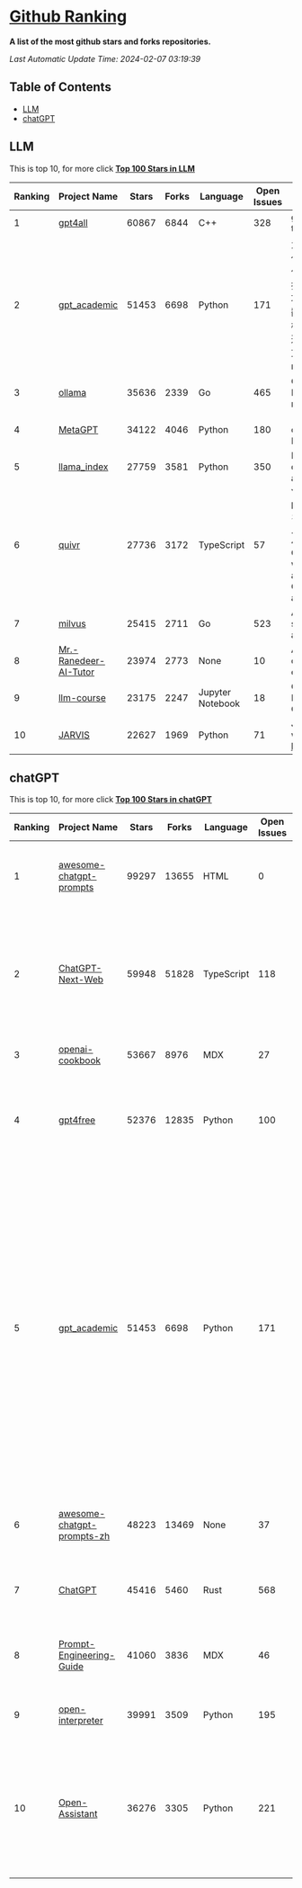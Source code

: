 [Github Ranking](./README.md)
==========

**A list of the most github stars and forks repositories.**

*Last Automatic Update Time: 2024-02-07 03:19:39*

## Table of Contents
 * [LLM](#LLM)
 * [chatGPT](#chatGPT)

## LLM

This is top 10, for more click **[Top 100 Stars in LLM](Top100/LLM.md)**

| Ranking | Project Name | Stars | Forks | Language | Open Issues | Description | Last Commit |
| ------- | ------------ | ----- | ----- | -------- | ----------- | ----------- | ----------- |
| 1 | [gpt4all](https://github.com/nomic-ai/gpt4all) | 60867 | 6844 | C++ | 328 | gpt4all: open-source LLM chatbots that you can run anywhere | 2024-02-06T17:43:12Z |
| 2 | [gpt_academic](https://github.com/binary-husky/gpt_academic) | 51453 | 6698 | Python | 171 | 为GPT/GLM等LLM大语言模型提供实用化交互接口，特别优化论文阅读/润色/写作体验，模块化设计，支持自定义快捷按钮&函数插件，支持Python和C++等项目剖析&自译解功能，PDF/LaTex论文翻译&总结功能，支持并行问询多种LLM模型，支持chatglm3等本地模型。接入通义千问, deepseekcoder, 讯飞星火, 文心一言, llama2, rwkv, claude2, moss等。 | 2024-02-06T09:59:21Z |
| 3 | [ollama](https://github.com/ollama/ollama) | 35636 | 2339 | Go | 465 | Get up and running with Llama 2, Mistral, and other large language models locally. | 2024-02-06T21:49:59Z |
| 4 | [MetaGPT](https://github.com/geekan/MetaGPT) | 34122 | 4046 | Python | 180 | 🌟 The Multi-Agent Framework: Given one line Requirement, return PRD, Design, Tasks, Repo | 2024-02-07T03:08:55Z |
| 5 | [llama_index](https://github.com/run-llama/llama_index) | 27759 | 3581 | Python | 350 | LlamaIndex (formerly GPT Index) is a data framework for your LLM applications | 2024-02-06T23:38:12Z |
| 6 | [quivr](https://github.com/StanGirard/quivr) | 27736 | 3172 | TypeScript | 57 | Your GenAI Second Brain 🧠  A personal productivity assistant (RAG) ⚡️🤖 Chat with your docs (PDF, CSV, ...)  & apps using Langchain, GPT 3.5 / 4 turbo, Private, Anthropic, VertexAI, Ollama, LLMs, that you can share with users !  Local & Private alternative to OpenAI GPTs & ChatGPT powered by retrieval-augmented generation. | 2024-02-07T03:15:00Z |
| 7 | [milvus](https://github.com/milvus-io/milvus) | 25415 | 2711 | Go | 523 | A cloud-native vector database, storage for next generation AI applications | 2024-02-07T02:57:13Z |
| 8 | [Mr.-Ranedeer-AI-Tutor](https://github.com/JushBJJ/Mr.-Ranedeer-AI-Tutor) | 23974 | 2773 | None | 10 | A GPT-4 AI Tutor Prompt for customizable personalized learning experiences. | 2023-11-18T21:18:14Z |
| 9 | [llm-course](https://github.com/mlabonne/llm-course) | 23175 | 2247 | Jupyter Notebook | 18 | Course to get into Large Language Models (LLMs) with roadmaps and Colab notebooks. | 2024-02-05T22:35:21Z |
| 10 | [JARVIS](https://github.com/microsoft/JARVIS) | 22627 | 1969 | Python | 71 | JARVIS, a system to connect LLMs with ML community. Paper: https://arxiv.org/pdf/2303.17580.pdf | 2024-01-15T03:26:37Z |


## chatGPT

This is top 10, for more click **[Top 100 Stars in chatGPT](Top100/chatGPT.md)**

| Ranking | Project Name | Stars | Forks | Language | Open Issues | Description | Last Commit |
| ------- | ------------ | ----- | ----- | -------- | ----------- | ----------- | ----------- |
| 1 | [awesome-chatgpt-prompts](https://github.com/f/awesome-chatgpt-prompts) | 99297 | 13655 | HTML | 0 | This repo includes ChatGPT prompt curation to use ChatGPT better. | 2024-02-04T13:09:56Z |
| 2 | [ChatGPT-Next-Web](https://github.com/ChatGPTNextWeb/ChatGPT-Next-Web) | 59948 | 51828 | TypeScript | 118 | A cross-platform ChatGPT/Gemini UI (Web / PWA / Linux / Win / MacOS). 一键拥有你自己的跨平台 ChatGPT/Gemini 应用。 | 2024-02-07T02:54:20Z |
| 3 | [openai-cookbook](https://github.com/openai/openai-cookbook) | 53667 | 8976 | MDX | 27 | Examples and guides for using the OpenAI API | 2024-02-07T01:42:23Z |
| 4 | [gpt4free](https://github.com/xtekky/gpt4free) | 52376 | 12835 | Python | 100 | The official gpt4free repository \| various collection of powerful language models | 2024-02-06T06:53:49Z |
| 5 | [gpt_academic](https://github.com/binary-husky/gpt_academic) | 51453 | 6698 | Python | 171 | 为GPT/GLM等LLM大语言模型提供实用化交互接口，特别优化论文阅读/润色/写作体验，模块化设计，支持自定义快捷按钮&函数插件，支持Python和C++等项目剖析&自译解功能，PDF/LaTex论文翻译&总结功能，支持并行问询多种LLM模型，支持chatglm3等本地模型。接入通义千问, deepseekcoder, 讯飞星火, 文心一言, llama2, rwkv, claude2, moss等。 | 2024-02-06T09:59:21Z |
| 6 | [awesome-chatgpt-prompts-zh](https://github.com/PlexPt/awesome-chatgpt-prompts-zh) | 48223 | 13469 | None | 37 | ChatGPT 中文调教指南。各种场景使用指南。学习怎么让它听你的话。 | 2024-01-28T18:24:20Z |
| 7 | [ChatGPT](https://github.com/lencx/ChatGPT) | 45416 | 5460 | Rust | 568 | 🔮 ChatGPT Desktop Application (Mac, Windows and Linux) | 2024-01-29T10:34:14Z |
| 8 | [Prompt-Engineering-Guide](https://github.com/dair-ai/Prompt-Engineering-Guide) | 41060 | 3836 | MDX | 46 | 🐙 Guides, papers, lecture, notebooks and resources for prompt engineering | 2024-02-06T20:38:35Z |
| 9 | [open-interpreter](https://github.com/KillianLucas/open-interpreter) | 39991 | 3509 | Python | 195 | A natural language interface for computers | 2024-02-06T15:46:27Z |
| 10 | [Open-Assistant](https://github.com/LAION-AI/Open-Assistant) | 36276 | 3305 | Python | 221 | OpenAssistant is a chat-based assistant that understands tasks, can interact with third-party systems, and retrieve information dynamically to do so. | 2024-01-25T15:38:10Z |


